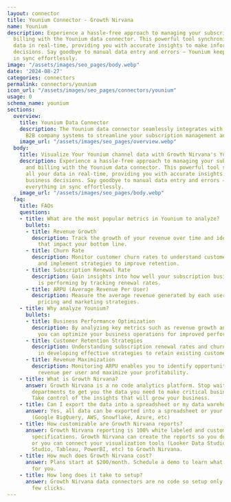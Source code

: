 ```yaml
---
layout: connector
title: Younium Connector - Growth Nirvana
name: Younium
description: Experience a hassle-free approach to managing your subscriptions and
  billing with the Younium data connector. This powerful tool synchronizes all your
  data in real-time, providing you with accurate insights to make informed business
  decisions. Say goodbye to manual data entry and errors – Younium keeps everything
  in sync effortlessly.
image: "/assets/images/seo_pages/body.webp"
date: '2024-08-27'
categories: connectors
permalink: connectors/younium
icon_url: "/assets/images/seo_pages/connectors/younium"
usage: 0
schema_name: younium
sections:
  overview:
    title: Younium Data Connector
    description: The Younium data connector seamlessly integrates with your existing
      B2B company systems to streamline your subscription management and billing processes.
    image_url: "/assets/images/seo_pages/overview.webp"
  body:
    title: Visualize Your Younium channel data with Growth Nirvana's Younium Connector
    description: Experience a hassle-free approach to managing your subscriptions
      and billing with the Younium data connector. This powerful tool synchronizes
      all your data in real-time, providing you with accurate insights to make informed
      business decisions. Say goodbye to manual data entry and errors – Younium keeps
      everything in sync effortlessly.
    image_url: "/assets/images/seo_pages/body.webp"
  faq:
    title: FAQs
    questions:
    - title: What are the most popular metrics in Younium to analyze?
      bullets:
      - title: Revenue Growth
        description: Track the growth of your revenue over time and identify key trends
          that impact your bottom line.
      - title: Churn Rate
        description: Monitor customer churn rates to understand customer behavior
          and implement strategies to improve retention.
      - title: Subscription Renewal Rate
        description: Gain insights into how well your subscription business model
          is performing by tracking renewal rates.
      - title: ARPU (Average Revenue Per User)
        description: Measure the average revenue generated by each user to optimize
          pricing and marketing strategies.
    - title: Why analyze Younium?
      bullets:
      - title: Business Performance Optimization
        description: By analyzing key metrics such as revenue growth and churn rate,
          you can optimize your business operations for improved performance.
      - title: Customer Retention Strategies
        description: Understanding subscription renewal rates and churn rate helps
          in developing effective strategies to retain existing customers.
      - title: Revenue Maximization
        description: Monitoring ARPU enables you to identify opportunities to increase
          revenue per user and maximize your profitability.
    - title: What is Growth Nirvana?
      answer: Growth Nirvana is a no code analytics platform. Stop waiting for other
        departments to get you the data you need to make critical business decisions.
        Take control of the insights that will grow your business.
    - title: Can I export the data into a spreadsheet or my data warehouse?
      answer: Yes, all data can be exported into a spreadsheet or your data warehouse
        (Google BigQuery, AWS, Snowflake, Azure, etc)
    - title: How customizable are Growth Nirvana reports?
      answer: Growth Nirvana reporting is 100% white labeled and customized to your
        specifications. Growth Nirvana can create the reports so you don’t have to
        or you can connect your visualization tools (Looker Data Studio/Google Data
        Studio, Tableau, PowerBI, etc) to Growth Nirvana.
    - title: How much does Growth Nirvana cost?
      answer: Plans start at $200/month. Schedule a demo to learn what plan is best
        for you.
    - title: How long does it take to setup?
      answer: Growth Nirvana data connectors are no code so setup only requires a
        few clicks.
---
```

